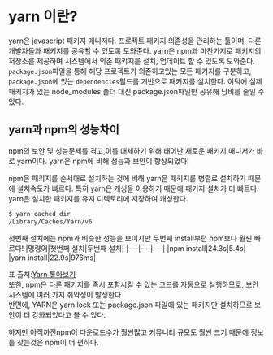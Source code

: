 # yarn 이란?
yarn은 javascript 패키지 매니저다.
프로젝트 패키지 의좀성을 관리하는 툴이며, 다른 개발자들과 패키지를 공유할 수 있도록 도와준다. 
yarn은 npm과 마찬가지로 패키지의 저장소를 제공하며 시스템에서 의존 패키지를 설치, 업데이트 할 수 있도록 도와준다.  
`package.json`파일을 통해 해당 프로젝트가 의존하고있는 모든 패키지를 구분하고, `package.json`에 있는 `dependencies`필드를 기반으로 패키지를 설치한다.
이덕에 실제 패키지가 있는 node_modules 폴더 대신 package.json파일만 공유해 낭비를 줄일 수 있다.

## yarn과 npm의 성능차이
npm의 보안 및 성능문제를 겪고,이를 대체하기 위해 태어난 새로운 패키지 매니저가 바로 yarn이다.
yarn은 npm에 비해 성능과 보안이 향상되었다!

npm은 패키지를 순서대로 설치하는 것에 비해 yarn은 패키지를 병렬로 설치하기 때문에 설치속도가 빠르다.
특히 yarn은 캐싱을 이용하기 때문에 패키지 설치가 더 빠르다.
yarn은 설치한 패키지를 유저 디렉토리에 저장하여 캐싱한다.
```bash
$ yarn cached dir
/Library/Caches/Yarn/v6
```
첫번째 설치에는 npm과 비슷한 성능을 보이지만 두번째 install부턴 npm보다 훨씬 빠르다!
|명령어|첫번째 설치|두번째 설치|
|---|---|---|
|npm install|24.3s|5.4s|
|yarn install|22.9s|976ms|

표 출처:[Yarn 톺아보기](https://www.holaxprogramming.com/2017/12/21/node-yarn-tutorials/)  
또한, npm은 다른 패키지를 즉시 포함시킬 수 있는 코드를 자동으로 실행하므로, 보안 시스템에 여러 가지 취약성이 발생한다.  
반면에, YARN은 yarn.lock 또는 package.json 파일에 있는 패키지만 설치하므로 보안이 더 강화되었다고 볼 수 있다.

하지만 아직까진npm이 다운로드수가 훨씬많고 커뮤니티 규모도 훨씬 크기 때문에 정보를 찾는것은 npm이 더 편하다.